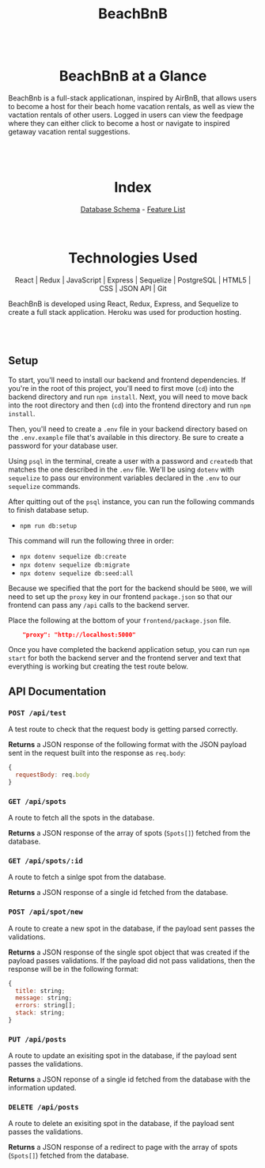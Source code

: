 <h1 align='center' style='font-weight: bold'>BeachBnB</h1>

<br>
</br>

<h1 align='center' style='font-weight: bold'>BeachBnB at a Glance</h1>

BeachBnb is a full-stack applicationan, inspired by AirBnB, that allows users to become a host for their beach home vacation rentals, as well as view the vactation rentals of other users. Logged in users can view the feedpage where they can either click to become a host or navigate to inspired getaway vacation rental suggestions. 

<br>
</br>

<div align='center'>
<h1 align='center' style='font-weight: bold'>Index</h1>
<a href='https://github.com/memckenna/BeachBnB-Airbnb-Clone/wiki/Database-Schema'>Database Schema</a> - <a href='https://github.com/memckenna/BeachBnB-Airbnb-Clone/wiki/Feature-List'>Feature List</a> 
</div>

<br>
</br>   
    
<div align='center'>
<h1 align='center' style='font-weight: bold'>Technologies Used </h1>

React  |  Redux  |  JavaScript  |  Express  |   Sequelize  |  PostgreSQL  |  HTML5  |  CSS  |  JSON API  |  Git
</div>

BeachBnB is developed using React, Redux, Express, and Sequelize to create a full stack application. Heroku was used for production hosting.

<br>
</br>

## Setup

To start, you'll need to install our backend and frontend dependencies. If you're in the root
of this project, you'll need to first move (`cd`) into the backend directory and
run `npm install`. Next, you will need to move back into the root directory and then (`cd`) into the frontend directory and run `npm install`.

Then, you'll need to create a `.env` file in your backend directory based on the `.env.example` file
that's available in this directory. Be sure to create a password for your
database user.

Using `psql` in the terminal, create a user with a password and `createdb` that
matches the one described in the `.env` file. We'll be using `dotenv` with
`sequelize` to pass our environment variables declared in the `.env` to our
`sequelize` commands.

After quitting out of the `psql` instance, you can run the following commands to
finish database setup.

* `npm run db:setup`

This command will run the following three in order:

* `npx dotenv sequelize db:create`
* `npx dotenv sequelize db:migrate`
* `npx dotenv sequelize db:seed:all`

Because we specified that the port for the backend should be `5000`, we will
need to set up the `proxy` key in our frontend `package.json` so that our
frontend can pass any `/api` calls to the backend server.

Place the following at the bottom of your `frontend/package.json` file.

```json
    "proxy": "http://localhost:5000"
```

Once you have completed the backend application setup, you can run `npm start` for both the backend server and the frontend server and text  that everything is working but creating the test route below.

## API Documentation

### `POST /api/test`

A test route to check that the request body is getting parsed correctly.

**Returns** a JSON response of the following format with the JSON payload sent
in the request built into the response as `req.body`:

```javascript
{
  requestBody: req.body
}
```

### `GET /api/spots`

A route to fetch all the spots in the database.

**Returns** a JSON response of the array of spots (`Spots[]`) fetched from the database.

### `GET /api/spots/:id`

A route to fetch a sinlge spot from the database.

**Returns** a JSON response of a single id fetched from the database.


### `POST /api/spot/new`

A route to create a new spot in the database, if the payload sent passes
the validations.

**Returns** a JSON response of the single spot object that was created if the
payload passes validations. If the payload did not pass validations, then the
response will be in the following format:

```javascript
{
  title: string;
  message: string;
  errors: string[];
  stack: string;
}
```

### `PUT /api/posts`
A route to update an exisiting spot in the database, if the payload sent passes the validations.

**Returns** a JSON reponse of a single id fetched from the database with the information updated.




### `DELETE /api/posts`
A route to delete an exisiting spot in the database, if the payload sent passes the validations.

**Returns** a JSON response of a redirect to page with the array of spots (`Spots[]`) fetched from the database.
